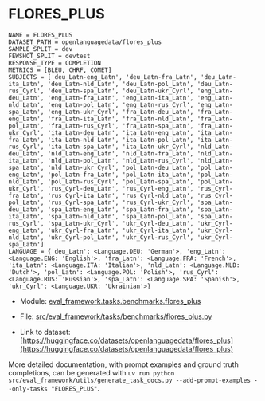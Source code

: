 # FLORES_PLUS

````
NAME = FLORES_PLUS
DATASET_PATH = openlanguagedata/flores_plus
SAMPLE_SPLIT = dev
FEWSHOT_SPLIT = devtest
RESPONSE_TYPE = COMPLETION
METRICS = [BLEU, CHRF, COMET]
SUBJECTS = ['deu_Latn-eng_Latn', 'deu_Latn-fra_Latn', 'deu_Latn-ita_Latn', 'deu_Latn-nld_Latn', 'deu_Latn-pol_Latn', 'deu_Latn-rus_Cyrl', 'deu_Latn-spa_Latn', 'deu_Latn-ukr_Cyrl', 'eng_Latn-deu_Latn', 'eng_Latn-fra_Latn', 'eng_Latn-ita_Latn', 'eng_Latn-nld_Latn', 'eng_Latn-pol_Latn', 'eng_Latn-rus_Cyrl', 'eng_Latn-spa_Latn', 'eng_Latn-ukr_Cyrl', 'fra_Latn-deu_Latn', 'fra_Latn-eng_Latn', 'fra_Latn-ita_Latn', 'fra_Latn-nld_Latn', 'fra_Latn-pol_Latn', 'fra_Latn-rus_Cyrl', 'fra_Latn-spa_Latn', 'fra_Latn-ukr_Cyrl', 'ita_Latn-deu_Latn', 'ita_Latn-eng_Latn', 'ita_Latn-fra_Latn', 'ita_Latn-nld_Latn', 'ita_Latn-pol_Latn', 'ita_Latn-rus_Cyrl', 'ita_Latn-spa_Latn', 'ita_Latn-ukr_Cyrl', 'nld_Latn-deu_Latn', 'nld_Latn-eng_Latn', 'nld_Latn-fra_Latn', 'nld_Latn-ita_Latn', 'nld_Latn-pol_Latn', 'nld_Latn-rus_Cyrl', 'nld_Latn-spa_Latn', 'nld_Latn-ukr_Cyrl', 'pol_Latn-deu_Latn', 'pol_Latn-eng_Latn', 'pol_Latn-fra_Latn', 'pol_Latn-ita_Latn', 'pol_Latn-nld_Latn', 'pol_Latn-rus_Cyrl', 'pol_Latn-spa_Latn', 'pol_Latn-ukr_Cyrl', 'rus_Cyrl-deu_Latn', 'rus_Cyrl-eng_Latn', 'rus_Cyrl-fra_Latn', 'rus_Cyrl-ita_Latn', 'rus_Cyrl-nld_Latn', 'rus_Cyrl-pol_Latn', 'rus_Cyrl-spa_Latn', 'rus_Cyrl-ukr_Cyrl', 'spa_Latn-deu_Latn', 'spa_Latn-eng_Latn', 'spa_Latn-fra_Latn', 'spa_Latn-ita_Latn', 'spa_Latn-nld_Latn', 'spa_Latn-pol_Latn', 'spa_Latn-rus_Cyrl', 'spa_Latn-ukr_Cyrl', 'ukr_Cyrl-deu_Latn', 'ukr_Cyrl-eng_Latn', 'ukr_Cyrl-fra_Latn', 'ukr_Cyrl-ita_Latn', 'ukr_Cyrl-nld_Latn', 'ukr_Cyrl-pol_Latn', 'ukr_Cyrl-rus_Cyrl', 'ukr_Cyrl-spa_Latn']
LANGUAGE = {'deu_Latn': <Language.DEU: 'German'>, 'eng_Latn': <Language.ENG: 'English'>, 'fra_Latn': <Language.FRA: 'French'>, 'ita_Latn': <Language.ITA: 'Italian'>, 'nld_Latn': <Language.NLD: 'Dutch'>, 'pol_Latn': <Language.POL: 'Polish'>, 'rus_Cyrl': <Language.RUS: 'Russian'>, 'spa_Latn': <Language.SPA: 'Spanish'>, 'ukr_Cyrl': <Language.UKR: 'Ukrainian'>}
````

- Module: [eval_framework.tasks.benchmarks.flores_plus](eval_framework.tasks.benchmarks.flores_plus)

- File: [src/eval_framework/tasks/benchmarks/flores_plus.py](../../src/eval_framework/tasks/benchmarks/flores_plus.py)

- Link to dataset: [https://huggingface.co/datasets/openlanguagedata/flores_plus](https://huggingface.co/datasets/openlanguagedata/flores_plus)

More detailed documentation, with prompt examples and ground truth completions, can be generated with `uv run python src/eval_framework/utils/generate_task_docs.py --add-prompt-examples --only-tasks "FLORES_PLUS"`.

